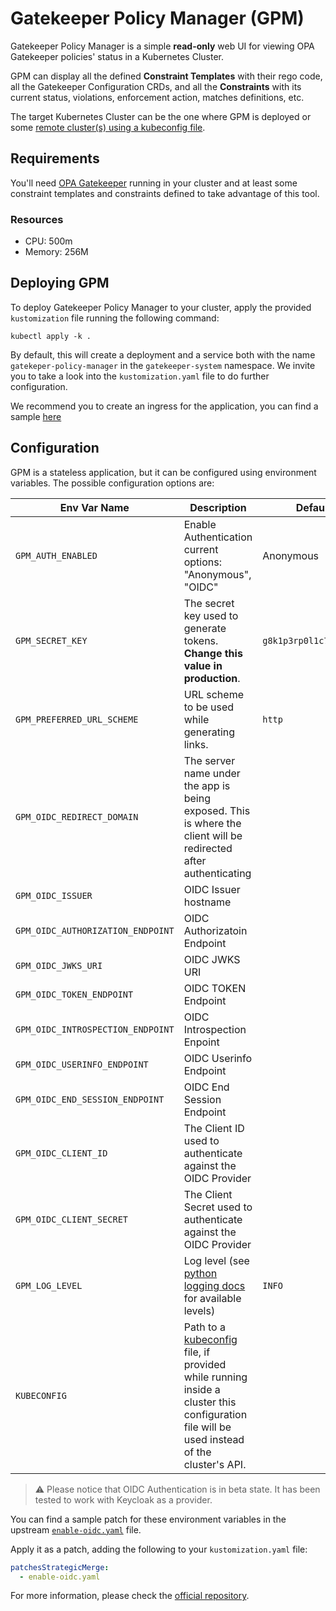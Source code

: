 # Gatekeeper Policy Manager (GPM)

<!-- KFD-DOCS -->

Gatekeeper Policy Manager is a simple **read-only** web UI for viewing OPA Gatekeeper policies' status in a Kubernetes Cluster.

GPM can display all the defined **Constraint Templates** with their rego code, all the Gatekeeper Configuration CRDs, and all the **Constraints** with its current status, violations, enforcement action, matches definitions, etc.

The target Kubernetes Cluster can be the one where GPM is deployed or some [remote cluster(s) using a kubeconfig file][gpm-multicluster-readme].

## Requirements

You'll need [OPA Gatekeeper][gatekeeper-pkg] running in your cluster and at least some constraint templates and constraints defined to take advantage of this tool.

### Resources

- CPU: 500m
- Memory: 256M

## Deploying GPM

To deploy Gatekeeper Policy Manager to your cluster, apply the provided `kustomization` file running the following command:

```shell
kubectl apply -k .
```

By default, this will create a deployment and a service both with the name `gatekeper-policy-manager` in the `gatekeeper-system` namespace. We invite you to take a look into the `kustomization.yaml` file to do further configuration.

We recommend you to create an ingress for the application, you can find a sample [here][gpm-ingress-ex]

## Configuration

GPM is a stateless application, but it can be configured using environment variables. The possible configuration options are:

| Env Var Name                      | Description                                                                                                      | Default                                  |
|-----------------------------------|------------------------------------------------------------------------------------------------------------------|------------------------------------------|
| `GPM_AUTH_ENABLED`                | Enable Authentication current options: "Anonymous", "OIDC"                                                       | Anonymous                                |
| `GPM_SECRET_KEY`                  | The secret key used to generate tokens. **Change this value in production**.                                     | `g8k1p3rp0l1c7m4n4g3r`                   |
| `GPM_PREFERRED_URL_SCHEME`        | URL scheme to be used while generating links.                                                                    | `http`                                   |
| `GPM_OIDC_REDIRECT_DOMAIN`        | The server name under the app is being exposed. This is where the client will be redirected after authenticating |                                          |
| `GPM_OIDC_ISSUER`                 | OIDC Issuer hostname                                                                                             |                                          |
| `GPM_OIDC_AUTHORIZATION_ENDPOINT` | OIDC Authorizatoin Endpoint                                                                                      |                                          |
| `GPM_OIDC_JWKS_URI`               | OIDC JWKS URI                                                                                                    |                                          |
| `GPM_OIDC_TOKEN_ENDPOINT`         | OIDC TOKEN Endpoint                                                                                              |                                          |
| `GPM_OIDC_INTROSPECTION_ENDPOINT` | OIDC Introspection Enpoint                                                                                       |                                          |
| `GPM_OIDC_USERINFO_ENDPOINT`      | OIDC Userinfo Endpoint                                                                                           |                                          |
| `GPM_OIDC_END_SESSION_ENDPOINT`   | OIDC End Session Endpoint                                                                                        |                                          |
| `GPM_OIDC_CLIENT_ID`              | The Client ID used to authenticate against the OIDC Provider                                                     |                                          |
| `GPM_OIDC_CLIENT_SECRET`          | The Client Secret used to authenticate against the OIDC Provider                                                 |                                          |
| `GPM_LOG_LEVEL`                   | Log level (see [python logging docs][py-log-docs] for available levels)                                          | `INFO`                                   |
| `KUBECONFIG`                      | Path to a [kubeconfig][kubeconfig-docs] file, if provided while running inside a cluster this configuration file will be used instead of the cluster's API. |

> ⚠️ Please notice that OIDC Authentication is in beta state. It has been tested to work with Keycloak as a provider.

You can find a sample patch for these environment variables in the upstream [`enable-oidc.yaml`](https://github.com/sighupio/gatekeeper-policy-manager/blob/v0.4.0/manifests/enable-oidc.yaml) file.

Apply it as a patch, adding the following to your `kustomization.yaml` file:

```yaml
patchesStrategicMerge:
  - enable-oidc.yaml
```

For more information, please check the [official repository][gpm-repo].

<!-- Links -->
[gatekeeper-pkg]: ../core
[gpm-multicluster-readme]: https://github.com/sighupio/gatekeeper-policy-manager#multi-cluster-support
[gpm-ingress-ex]: https://github.com/sighupio/gatekeeper-policy-manager/blob/v0.5.1/manifests/ingress.yaml
[py-log-docs]: https://docs.python.org/2/library/logging.html#levels
[kubeconfig-docs]: https://kubernetes.io/docs/concepts/configuration/organize-cluster-access-kubeconfig/
[gpm-repo]: https://github.com/sighupio/gatekeeper-policy-manager
<!-- /KFD-DOCS -->
